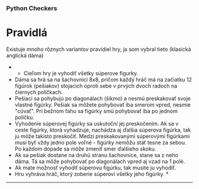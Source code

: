 ### Python Checkers

# **Pravidlá**

Existuje mnoho rôznych variantov pravidiel hry, ja som vybral tieto (klasická anglická dáma)
* * Cieľom hry je vyhodiť všetky súperove figurky.
* Dáma sa hrá sa na šachovnici 8x8, pričom každý hráč má na začiatku 12 figúrok (pešiakov) 
stojacich oproti sebe v prvých dvoch radoch na čiernych políčkach.
* Pešiaci sa pohybujú po diagonálach (šikmo) a nesmú preskakovať svoje vlastné figúrky. 
Pešiak sa môžete pohybovať iba smerom vpred, nesmie "cúvať". 
Pri bežnom ťahu sa figúrky smú pohybovať iba po jednom políčku. 
* Vyhodenie súperovej figúrky sa uskutoční jej preskočením. 
Ak sa v ceste figúrky, ktorá vyhadzuje, nachádza aj ďalšia súperova figúrka, tak ju môže takisto preskočiť. 
Medzi preskakovanými súperovými figúrkami musí byť vždy jedno pole voľné - figúrky nemôžu stáť tesne za sebou. 
Po každom dopade sa môže zmeniť smer ďalšieho skoku. 
* Ak sa pešiak dostane na druhú stranu šachovnice, stane sa z neho dáma. Tá sa môže pohybovať po diagonálach vpred aj vzad na 1 polé.
* Ak mate možnosť vyhodiť súperovu figúrku, tak musite ju vyhodiť.
* Hru vyhráva hráč, ktorý zoberie súperovi všetky jeho figúrky. *
---
